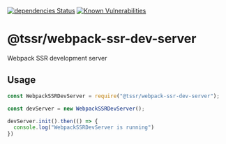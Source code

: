 [![dependencies Status](https://david-dm.org/robdonn/tssr.svg?path=packages/webpack-ssr-dev-server)](https://david-dm.org/robdonn/tssr?path=packages/webpack-ssr-dev-server)
[![Known Vulnerabilities](https://snyk.io/test/github/robdonn/tssr/badge.svg?targetFile=packages%2Fwebpack-ssr-dev-server%2Fpackage.json)](https://snyk.io/test/github/robdonn/tssr?targetFile=packages%2Fwebpack-ssr-dev-server%2Fpackage.json)

# @tssr/webpack-ssr-dev-server

Webpack SSR development server

## Usage

```js
const WebpackSSRDevServer = require("@tssr/webpack-ssr-dev-server");

const devServer = new WebpackSSRDevServer();

devServer.init().then(() => {
  console.log("WebpackSSRDevServer is running")
})
```